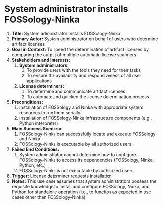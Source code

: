 System administrator installs FOSSology-Ninka
=============================================
1.	**Title:** System administrator installs FOSSology-Ninka
2.	**Primary Actor:** System administrator on behalf of users who determine artifact licenses
3.	**Goal in Context:** To speed the determination of artifact licenses by comparing the output of multiple automatic license scanners
4.	**Stakeholders and Interests:**
    1.	**System administrators:**
        1.	To provide users with the tools they need for their tasks
        2.	To ensure the availability and responsiveness of all user applications
    2.	**License determiners:**
        1.	To determine and communicate artifact licenses
        2.	To automate and quicken the license determination process
5.	**Preconditions:**
    1.	Installation of FOSSology and Ninka with appropriate system resources to run them serially
    2.	Installation of FOSSology-Ninka infrastructure components (e.g., Python interpreter)
6.	**Main Success Scenario:**
    1.	FOSSology-Ninka can successfully locate and execute FOSSology and Ninka
    2.	FOSSology-Ninka is executable by all authorized users
7.	**Failed End Conditions:**
    1.	System administrator cannot determine how to configure FOSSology-Ninka to access its dependencies (FOSSology, Ninka, Python, etc.)
    2.	FOSSology-Ninka is not executable by authorized users
8.	**Trigger:** License determiner requests installation
9.	**Notes:** This use case assumes that system administrators possess the requisite knowledge to install and configure FOSSology, Ninka, and Python for standalone operation (i.e., to function as expected in use cases other than FOSSology-Ninka).
